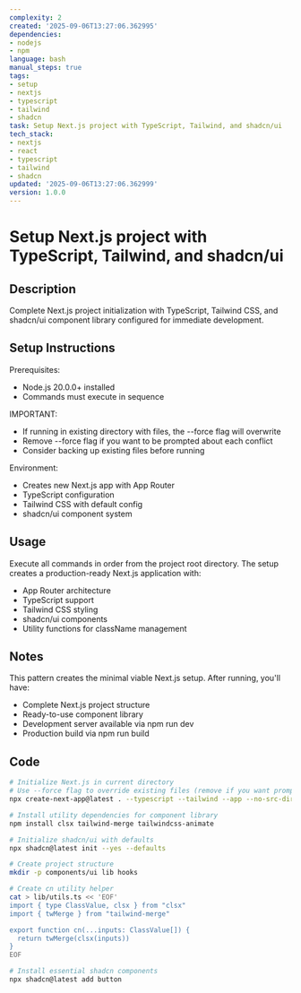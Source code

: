 ```yaml
---
complexity: 2
created: '2025-09-06T13:27:06.362995'
dependencies:
- nodejs
- npm
language: bash
manual_steps: true
tags:
- setup
- nextjs
- typescript
- tailwind
- shadcn
task: Setup Next.js project with TypeScript, Tailwind, and shadcn/ui
tech_stack:
- nextjs
- react
- typescript
- tailwind
- shadcn
updated: '2025-09-06T13:27:06.362999'
version: 1.0.0
---
```


# Setup Next.js project with TypeScript, Tailwind, and shadcn/ui

## Description

Complete Next.js project initialization with TypeScript, Tailwind CSS, and shadcn/ui component library configured for immediate development.

## Setup Instructions

Prerequisites:
- Node.js 20.0.0+ installed
- Commands must execute in sequence

IMPORTANT:
- If running in existing directory with files, the --force flag will overwrite
- Remove --force flag if you want to be prompted about each conflict
- Consider backing up existing files before running

Environment:
- Creates new Next.js app with App Router
- TypeScript configuration
- Tailwind CSS with default config
- shadcn/ui component system

## Usage

Execute all commands in order from the project root directory. 
The setup creates a production-ready Next.js application with:
- App Router architecture
- TypeScript support
- Tailwind CSS styling
- shadcn/ui components
- Utility functions for className management

## Notes

This pattern creates the minimal viable Next.js setup. 
After running, you'll have:
- Complete Next.js project structure
- Ready-to-use component library
- Development server available via npm run dev
- Production build via npm run build

## Code

```bash
# Initialize Next.js in current directory
# Use --force flag to override existing files (remove if you want prompts)
npx create-next-app@latest . --typescript --tailwind --app --no-src-dir --import-alias "@/*" --yes --force

# Install utility dependencies for component library
npm install clsx tailwind-merge tailwindcss-animate

# Initialize shadcn/ui with defaults
npx shadcn@latest init --yes --defaults

# Create project structure
mkdir -p components/ui lib hooks

# Create cn utility helper
cat > lib/utils.ts << 'EOF'
import { type ClassValue, clsx } from "clsx"
import { twMerge } from "tailwind-merge"

export function cn(...inputs: ClassValue[]) {
  return twMerge(clsx(inputs))
}
EOF

# Install essential shadcn components
npx shadcn@latest add button
```
